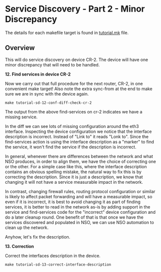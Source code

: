 # Service Discovery - Part 2 - Minor Discrepancy

The details for each makefile target is found in [tutorial.mk](/tutorial.mk) 
file.

## Overview

This will do service discovery on device CR-2. The device will have one minor
discrepancy that will need to be handled.

**12. Find services in device CR-2**

Now we carry out that full procedure for the next router, CR-2, in one
convenient make target! Also note the extra sync-from at the end to make sure
we are in sync with the device again.

```
make tutorial-sd-12-conf-diff-check-cr-2
```

The output from the above find-services on cr-2 indicates we have a missing
service.

In the diff we can see lots of missing configuration around the eth3
interface.  Inspecting the device configuration we notice that the interface
description is incorrect. Instead of "Link to" it reads "Lonk to". Since the
find-services action is using the interface description as a "marker" to find
the service, it won't find the service if the description is incorrect.

In general, whenever there are differences between the network and what NSO
produces, in order to align them, we have the choice of correcting one or the
other. For a simple case like this, where the interface description contains
an obvious spelling mistake, the natural way to fix this is by correcting the
description. Since it is just a description, we know that changing it will not
have a service measurable impact in the network.

In contrast, changing firewall rules, routing protocol configuration or 
similar is likely to affect packet forwarding and will have a measurable 
impact, so even if it is incorrect, it is best to avoid changing it as part of 
finding services,  it is better to read in the network as-is by adding support 
in the service and find-services code for the "incorrect" device configuration 
and do a later cleanup round. One benefit of that is that once we have the 
services discovered and populated in NSO, we can use NSO automation to clean 
up the network.

Anyhow, let's fix the description.

**13. Correction**

Correct the interfaces description in the device.

```
make tutorial-sd-13-correct-interface-description
```
